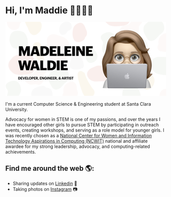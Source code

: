 # Hi, I'm Maddie 👋👩🏼‍💻

<img src = "https://github.com/maddiewaldie/maddiewaldie/blob/master/mwaldie.jpeg" 
alt = "Madeleine Waldie - Developer, Engineer, and Artist">

I'm a current Computer Science & Engineering student at Santa Clara University. 

Advocacy for women in STEM is one of my passions, and over the years I have encouraged other girls to pursue STEM by participating in outreach events, creating workshops, and serving as a role model for younger girls. I was recently chosen as a [National Center for Women and Information Technology Aspirations in Computing (NCWIT)](https://www.aspirations.org/user/128579) national and affiliate awardee for my strong leadership, advocacy, and computing-related achievements. 

## Find me around the web 🌎: 
* Sharing updates on [Linkedin](https://www.linkedin.com/in/madeleine-waldie/) 💼
* Taking photos on [Instagram](https://www.instagram.com/madeleine.waldie/) 📷

<!--
**maddiewaldie/maddiewaldie** is a ✨ _special_ ✨ repository because its `README.md` (this file) appears on your GitHub profile.

Here are some ideas to get you started:

- 🔭 I’m currently working on ...
- 🌱 I’m currently learning ...
- 👯 I’m looking to collaborate on ...
- 🤔 I’m looking for help with ...
- 💬 Ask me about ...
- 📫 How to reach me: ...
- 😄 Pronouns: ...
- ⚡ Fun fact: ...
-->
